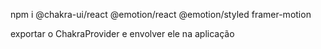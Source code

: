 npm i @chakra-ui/react @emotion/react @emotion/styled framer-motion

exportar o ChakraProvider e envolver ele na aplicação
    <ChakraProvider>
      <App />
    </ChakraProvider>

